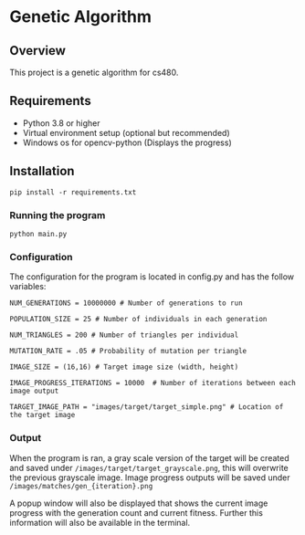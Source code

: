 # Genetic Algorithm

## Overview
This project is a genetic algorithm for cs480. 

## Requirements
- Python 3.8 or higher
- Virtual environment setup (optional but recommended)
- Windows os for opencv-python (Displays the progress)

## Installation
```
pip install -r requirements.txt
```

### Running the program
```
python main.py
```

### Configuration
The configuration for the program is located in config.py and has the follow variables:
```
NUM_GENERATIONS = 10000000 # Number of generations to run

POPULATION_SIZE = 25 # Number of individuals in each generation

NUM_TRIANGLES = 200 # Number of triangles per individual

MUTATION_RATE = .05 # Probability of mutation per triangle

IMAGE_SIZE = (16,16) # Target image size (width, height)

IMAGE_PROGRESS_ITERATIONS = 10000  # Number of iterations between each image output

TARGET_IMAGE_PATH = "images/target/target_simple.png" # Location of the target image
```

### Output
When the program is ran, a gray scale version of the target will be created and saved
under `/images/target/target_grayscale.png`, this will overwrite the previous grayscale
image. Image progress outputs will be saved under `/images/matches/gen_{iteration}.png`

A popup window will also be displayed that shows the current image progress with the
generation count and current fitness. Further this information will also be available 
in the terminal. 